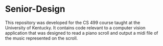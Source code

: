 # Senior-Design
This repository was developed for the CS 499 course taught at the University of Kentucky. It contains code relevant to a computer vision application that was designed to read a piano scroll and output a midi file of the music represented on the scroll.
